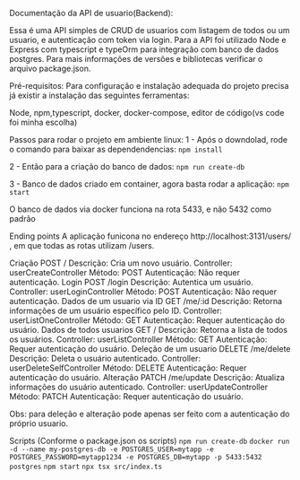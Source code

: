 Documentação da API de usuario(Backend):

Essa é uma API simples de CRUD de usuarios com listagem de todos ou um usuario, e autenticação com token via login. Para a API foi utilizado Node e Express com typescript e typeOrm para integração com banco de dados postgres. Para mais informações de versões e bibliotecas verificar o arquivo package.json.


Pré-requisitos:
Para configuração e instalação adequada do projeto precisa já existir a instalação das seguintes ferramentas:

Node, npm,typescript, docker, docker-compose, editor de código(vs code foi minha escolha)

Passos para rodar o projeto em ambiente linux:
1 - Após o downdolad, rode o comando para baixar as dependendencias:
    `npm install`

2 - Então para a criação do banco de dados:
    `npm run create-db`

3 - Banco de dados criado em container, agora basta rodar a aplicação:
    `npm start`

O banco de dados via docker funciona na rota 5433, e não 5432 como padrão

Ending points
A aplicação funicona no endereço http://localhost:3131/users/ , em que todas as rotas utilizam /users.

Criação
POST /
    Descrição: Cria um novo usuário.
    Controller: userCreateController
    Método: POST
    Autenticação: Não requer autenticação.
Login
    POST /login
    Descrição: Autentica um usuário.
    Controller: userLoginController
    Método: POST
    Autenticação: Não requer autenticação.
Dados de um usuario via ID
    GET /me/:id
    Descrição: Retorna informações de um usuário específico pelo ID.
    Controller: userListOneController
    Método: GET
    Autenticação: Requer autenticação do usuário.
Dados de todos usuarios
    GET /
    Descrição: Retorna a lista de todos os usuários.
    Controller: userListController
    Método: GET
    Autenticação: Requer autenticação do usuário.
Deleção de um usuario
    DELETE /me/delete
    Descrição: Deleta o usuário autenticado.
    Controller: userDeleteSelfController
    Método: DELETE
    Autenticação: Requer autenticação do usuário.
Alteração
    PATCH /me/update
    Descrição: Atualiza informações do usuário autenticado.
    Controller: userUpdateController
    Método: PATCH
    Autenticação: Requer autenticação do usuário.

Obs: para deleção e alteração pode apenas ser feito com a autenticação do próprio usuario.



Scripts (Conforme o package.json os scripts)
`npm run create-db`
    `docker run -d --name my-postgres-db -e POSTGRES_USER=mytapp -e POSTGRES_PASSWORD=mytapp1234 -e POSTGRES_DB=mytapp -p 5433:5432 postgres`
`npm start`
    `npx tsx src/index.ts`